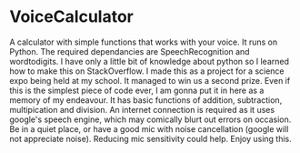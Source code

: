# VoiceCalculator
A calculator with simple functions that works with your voice.
It runs on Python.
The required dependancies are SpeechRecognition and wordtodigits.
I have only a little bit of knowledge about python so I learned how to make this on StackOverflow.
I made this as a project for a science expo being held at my school. It managed to win us a second prize.
Even if this is the simplest piece of code ever, I am gonna put it in here as a memory of my endeavour.
It has basic functions of addition, subtraction, multipication and division.
An internet connection is required as it uses google's speech engine, which may comically blurt out errors on occasion.
Be in a quiet place, or have a good mic with noise cancellation (google will not appreciate noise). Reducing mic sensitivity could help.
Enjoy using this.
